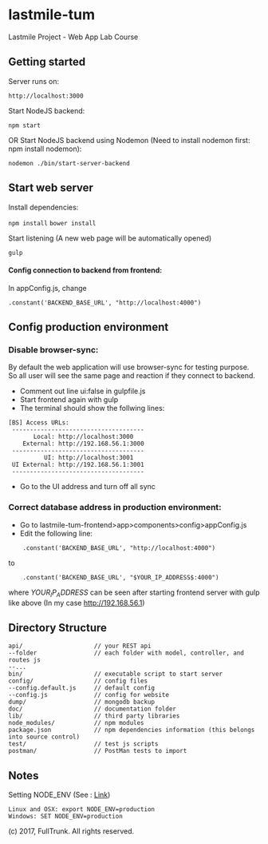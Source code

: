 # lastmile-tum
Lastmile Project - Web App Lab Course

## Getting started

Server runs on:

`http://localhost:3000`

Start NodeJS backend:

`npm start`

OR Start NodeJS backend using Nodemon (Need to install nodemon first: npm install nodemon):

`nodemon ./bin/start-server-backend `

## Start web server

Install dependencies:

`npm install`
`bower install`

Start listening (A new web page will be automatically opened)

`gulp`

#### Config connection to backend from frontend:

In appConfig.js, change

`.constant('BACKEND_BASE_URL', "http://localhost:4000")`

## Config production environment

### Disable browser-sync:
By default the web application will use browser-sync for testing purpose.
So all user will see the same page and reaction if they connect to backend.

- Comment out line ui:false in gulpfile.js
- Start frontend again with gulp
- The terminal should show the follwing lines:

```
[BS] Access URLs:
 -------------------------------------
       Local: http://localhost:3000
    External: http://192.168.56.1:3000
 -------------------------------------
          UI: http://localhost:3001
 UI External: http://192.168.56.1:3001
 -------------------------------------
```

- Go to the UI address and turn off all sync

### Correct database address in production environment:
- Go to lastmile-tum-frontend>app>components>config>appConfig.js
- Edit the following line:
```
    .constant('BACKEND_BASE_URL', "http://localhost:4000")
```
to
```
    .constant('BACKEND_BASE_URL', "$YOUR_IP_ADDRESS$:4000")
```
where $YOUR_IP_ADDRESS$ can be seen after starting frontend server with gulp like above (In my case http://192.168.56.1)
## Directory Structure

```
api/					// your REST api
--folder			    // each folder with model, controller, and routes js
--...
bin/					// executable script to start server
config/					// config files
--config.default.js		// default config
--config.js				// config for website
dump/					// mongodb backup
doc/					// documentation folder
lib/					// third party libraries
node_modules/       	// npm modules
package.json        	// npm dependencies information (this belongs into source control)
test/					// test js scripts
postman/                // PostMan tests to import
```

## Notes

Setting NODE_ENV (See : [Link](http://apmblog.dynatrace.com/2015/07/22/the-drastic-effects-of-omitting-node_env-in-your-express-js-applications/))

    Linux and OSX: export NODE_ENV=production
    Windows: SET NODE_ENV=production


(c) 2017, FullTrunk. All rights reserved.
